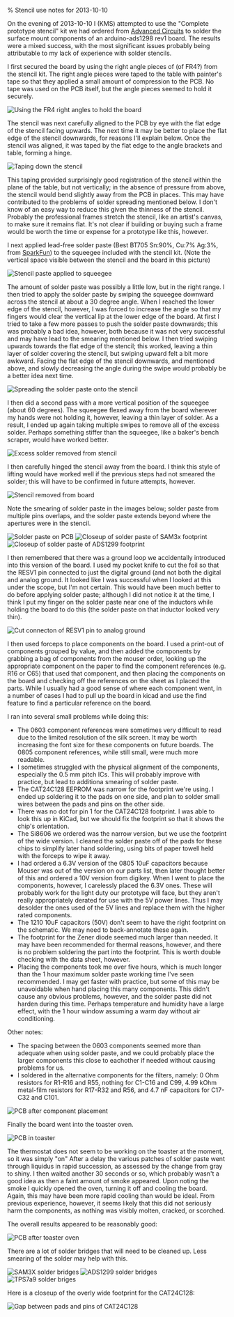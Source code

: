 % Stencil use notes for 2013-10-10

On the evening of 2013-10-10 I (KMS) attempted to use the "Complete prototype
stencil" kit we had ordered from [Advanced Circuits](
http://advancedcircuits.com) to solder the surface mount components of an
arduino-ads1298 rev1 board.  The results were a mixed success, with the most
significant issues probably being attributable to my lack of experience with
solder stencils.

I first secured the board by using the right angle pieces of (of FR4?) from the
stencil kit.  The right angle pieces were taped to the table with painter's
tape so that they applied a small amount of compression to the PCB.  No tape
was used on the PCB itself, but the angle pieces seemed to hold it securely.

![Using the FR4 right angles to hold the board](IMG_20131010_205658.jpg)

The stencil was next carefully aligned to the PCB by eye with the flat edge
of the stencil facing upwards.  The next time it may be better to place the
flat edge of the stencil downwards, for reasons I'll explain below.  Once the
stencil was aligned, it was taped by the flat edge to the angle brackets and
table, forming a hinge.

![Taping down the stencil](IMG_20131010_210108.jpg)

This taping provided surprisingly good registration of the stencil within the
plane of the table, but not vertically; in the absence of pressure from above,
the stencil would bend slightly away from the PCB in places.  This may have
contributed to the problems of solder spreading mentioned below.  I don't know
of an easy way to reduce this given the thinness of the stencil.  Probably the
professional frames stretch the stencil, like an artist's canvas, to make sure
it remains flat.  It's not clear if building or buying such a frame would be
worth the time or expense for a prototype like this, however.

I next applied lead-free solder paste (Best BT705 Sn:90%, Cu:7% Ag:3%, from
[SparkFun](http://sparkfun.com)) to the squeegee included with the stencil
kit.  (Note the vertical space visible between the stencil and the board
in this picture)

![Stencil paste applied to squeegee](IMG_20131010_210834.jpg)

The amount of solder paste was possibly a little low, but in the right range.
I then tried to apply the solder paste by swiping the squeegee downward across
the stencil at about a 30 degree angle.  When I reached the lower edge of the
stencil, however, I was forced to increase the angle so that my fingers would
clear the vertical lip at the lower edge of the board.  At first I tried to take
a few more passes to push the solder paste downwards; this was probably a bad
idea, however, both because it was not very successful and may have lead to
the smearing mentioned below.  I then tried swiping upwards towards the flat
edge of the stencil; this worked, leaving a thin layer of solder covering the
stencil, but swiping upward felt a bit more awkward.  Facing the flat edge of
the stencil downwards, and mentioned above, and slowly decreasing the angle
during the swipe would probably be a better idea next time.

![Spreading the solder paste onto the stencil](IMG_20131010_211325.jpg)

I then did a second pass with a more vertical position of the squeegee (about
60 degrees).  The squeegee flexed away from the board wherever my hands were
not holding it, however, leaving a thin layer of solder.  As a result, I ended
up again taking multiple swipes to remove all of the excess solder. Perhaps
something stiffer than the squeegee, like a baker's bench scraper, would have
worked better.

![Excess solder removed from stencil](IMG_20131010_211741.jpg)

I then carefully hinged the stencil away from the board.  I think this style of
lifting would have worked well if the previous steps had not smeared the
solder; this will have to be confirmed in future attempts, however.

![Stencil removed from board](IMG_20131010_211833.jpg)

Note the smearing of solder paste in the images below; solder paste from
multiple pins overlaps, and the solder paste extends beyond where the apertures
were in the stencil.

![Solder paste on PCB](IMG_20131010_211842.jpg)
![Closeup of solder paste of SAM3x footprint](IMG_20131010_211851.jpg)
![Closeup of solder paste of ADS1299 footprint](IMG_20131010_211905.jpg)

I then remembered that there was a ground loop we accidentally introduced into
this version of the board.  I used my pocket knife to cut the foil so that the
RESV1 pin connected to just the digital ground (and not both the digital and
analog ground.  It looked like I was successful when I looked at this under the
scope, but I'm not certain.  This would have been much better to do before
applying solder paste; although I did not notice it at the time, I think I put
my finger on the solder paste near one of the inductors while holding the board
to do this (the solder paste on that inductor looked very thin).

![Cut connecton of RESV1 pin to analog ground](IMG_20131010_214245.jpg)

I then used forceps to place components on the board.  I used a print-out of
components grouped by value, and then added the components by grabbing a bag of
components from the mouser order, looking up the appropriate component on the
paper to find the component references (e.g. R16 or C65) that used that
component, and then placing the components on the board and checking off the
references on the sheet as I placed the parts.  While I usually had a good
sense of where each component went, in a number of cases I had to pull up the
board in kicad and use the find feature to find a particular reference on the
board.

I ran into several small problems while doing this:

 *  The 0603 component references were sometimes very difficult to read due to
    the limited resolution of the silk screen.  It may be worth increasing the
    font size for these components on future boards.  The 0805 component
    references, while still small, were much more readable.
 *  I sometimes struggled with the physical alignment of the components,
    especially the 0.5 mm pitch ICs.  This will probably improve with practice,
    but lead to additiona smearing of solder paste.
 *  The CAT24C128 EEPROM was narrow for the footprint we're using.  I ended up
    soldering it to the pads on one side, and plan to solder small wires
    between the pads and pins on the other side.
 *  There was no dot for pin 1 for the CAT24C128 footprint.  I was able to look
    this up in KiCad, but we should fix the footprint so that it shows the
    chip's orientation.
 *  The Si8606 we ordered was the narrow version, but we use the footprint of
    the wide version.  I cleaned the solder paste off of the pads for these
    chips to simplify later hand soldering, using bits of paper towell held
    with the forceps to wipe it away.
 *  I had ordered a 6.3V version of the 0805 10uF capacitors because Mouser
    was out of the version on our parts list, then later thought better of
    this and ordered a 10V version from digikey.  When I went to place the
    components, however, I carelessly placed the 6.3V ones.  These will
    probably work for the light duty our prototype will face, but they aren't
    really appropriately derated for use with the 5V power lines.  Thus I
    may desolder the ones used of the 5V lines and replace them with the
    higher rated components.
 *  The 1210 10uF capacitors (50V) don't seem to have the right footprint on
    the schematic.  We may need to back-annotate these again.
 *  The footprint for the Zener diode seemed much larger than needed.  It may
    have been recommended for thermal reasons, however, and there is no problem
    soldering the part into the footprint.  This is worth double checking with
    the data sheet, however.
 *  Placing the components took me over five hours, which is much longer than
    the 1 hour maximum solder paste working time I've seen recommended.  I may
    get faster with practice, but some of this may be unavoidable when hand
    placing this many components.  This didn't cause any obvious problems,
    however, and the solder paste did not harden during this time.  Perhaps
    temperature and humidity have a large effect, with the 1 hour window
    assuming a warm day without air conditioning.

Other notes:

 *  The spacing between the 0603 components seemed more than adequate when
    using solder paste, and we could probably place the larger components this
    close to eachother if needed without causing problems for us.
 *  I soldered in the alternative components for the filters, namely:
    0 Ohm resistors for R1-R16 and R55, nothing for C1-C16 and C99, 4.99 kOhm
    metal-film resistors for R17-R32 and R56, and 4.7 nF capacitors for
    C17-C32 and C101.

![PCB after component placement](IMG_20131011_023913.jpg)

Finally the board went into the toaster oven.

![PCB in toaster](IMG_20131011_024756.jpg)

The thermostat does not seem
to be working on the toaster at the moment, so it was simply "on"  After a
delay the various patches of solder paste went through liquidus in rapid
succession, as assessed by the change from gray to shiny.  I then waited
another 30 seconds or so, which probably wasn't a good idea as then a faint
amount of smoke appeared.  Upon noting the smoke I quickly opened the oven,
turning it off and cooling the board.  Again, this may have been more rapid
cooling than would be ideal.  From previous experience, however, it seems
likely that this did not seriously harm the components, as nothing was visibly
molten, cracked, or scorched.

The overall results appeared to be reasonably good:

![PCB after toaster oven](IMG_20131011_025712.jpg)

There are a lot of solder bridges that will need to be cleaned up.  Less
smearing of the solder may help with this.

![SAM3X solder bridges](IMG_20131011_025725.jpg)
![ADS1299 solder bridges](IMG_20131011_025730.jpg)
![TPS7a9 solder briges](IMG_20131011_025750.jpg)

Here is a closeup of the overly wide footprint for the CAT24C128:

![Gap between pads and pins of CAT24C128](IMG_20131011_031921.jpg)
